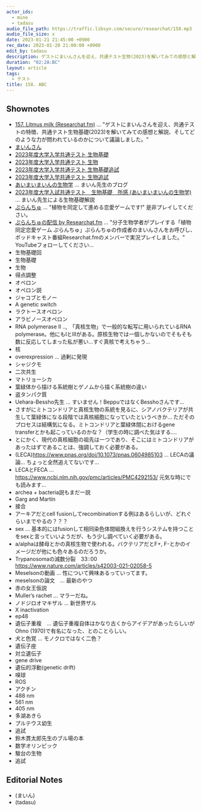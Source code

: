 ```yaml
---
actor_ids:
  - mine
  - tadasu
audio_file_path: https://traffic.libsyn.com/secure/researchat/158.mp3 
audio_file_size: x
date: 2023-01-21 21:45:00 +0900
rec_date: 2023-01-20 21:00:00 +0900
edit_by: tadasu
description: ゲストにまいんさんを迎え、共通テスト生物(2023)を解いてみての感想と解説、そしてどのような力が問われているのかについて議論しました。
duration: "02:2A:BC"
layout: article
tags:
  - テスト
title: 158. ABC
---
```


## Shownotes
- [157. Litmus milk (Researchat.fm)](https://researchat.fm/episode/157) ... "ゲストにまいんさんを迎え、共通テストの特徴、共通テスト生物基礎(2023)を解いてみての感想と解説、そしてどのような力が問われているのかについて議論しました。"
- [まいんさん](https://twitter.com/ArmnieBIO)
- [2023年度大学入学共通テスト 生物基礎](https://edu.chunichi.co.jp/site_home/center/pdf/2023seibutsukiso_q.pdf)
- [2023年度大学入学共通テスト 生物](https://edu.chunichi.co.jp/site_home/center/pdf/2023seibutsu_q.pdf)
- [2023年度大学入学共通テスト 生物基礎追試]()
- [2023年度大学入学共通テスト 生物追試]()
- [あいまいまいんの生物学](https://i-my-mine.hatenablog.com/archive) ... まいん先生のブログ
- [2023年度大学入試共通テスト　生物基礎　所感 (あいまいまいんの生物学)](https://i-my-mine.hatenablog.com/entry/2023/01/16/2023%E5%B9%B4%E5%BA%A6%E5%A4%A7%E5%AD%A6%E5%85%A5%E8%A9%A6%E5%85%B1%E9%80%9A%E3%83%86%E3%82%B9%E3%83%88_%E7%94%9F%E7%89%A9%E5%9F%BA%E7%A4%8E_%E6%89%80%E6%84%9F) ... まいん先生による生物基礎解説
- [ぷらんちゅ](https://novelgame.jp/games/show/6590) ... "植物を同定して進める恋愛ゲームです!" 是非プレイしてください。
- [ぷらんちゅの配信 by Researchat.fm](https://www.youtube.com/watch?v=d4YMrm3OHfg&ab_channel=Researchatfm) ... "分子生物学者がプレイする「植物同定恋愛ゲーム ぷらんちゅ」ぷらんちゅの作成者のまいんさんをお呼びし、ポッドキャスト番組Researchat.fmのメンバーで実況プレイしました。" YouTubeフォローしてください...
- 生物基礎回
- 生物基礎
- 生物
- 得点調整
- オペロン
- オペロン説
- ジャコブとモノー
- A genetic switch
- ラクトースオペロン
- アラビノースオペロン
- RNA polymerase II ..,　「真核生物」で一般的な転写に用いられているRNA polymerase。他にもIとIIIがある。原核生物では一個しかないのでそもそも数に反応してしまった私が悪い…すぐ真核で考えちゃう…
- 核
- overexpression … 過剰に発現
- シャジクモ
- 二次共生
- マトリョーシカ
- 葉緑体から描ける系統樹とゲノムから描く系統樹の違い
- 盗タンパク質
- Uehara-Bessho先生 … すいません！BeppuではなくBesshoさんです…
- さすがにミトコンドリアと真核生物の系統を見るに、シアノバクテリアが共生して葉緑体になる段階では真核細胞になっていたというべきか… ただそのプロセスは結構気になる。ミトコンドリアと葉緑体間におけるgene transferとかも起こっているのかな？（学生の時に調べた気はする….
- とにかく、現代の真核細胞の祖先は一つであり、そこにはミトコンドリアがあったはずであることは、強調しておく必要がある。
- (LECA)https://www.pnas.org/doi/10.1073/pnas.0604985103 … LECAの議論… ちょっと全然追えてないです… 
- LECAとFECA … https://www.ncbi.nlm.nih.gov/pmc/articles/PMC4292153/ 元気な時にでも読みます…
- archea + bacteria説もまだ一説
- Garg and Martin
- 接合
- アーキアだとcell fusionしてrecombinationする例はあるらしいが、どれぐらいまでやるの？？？
- sex … 基本的にはfusionして相同染色体間組換えを行うシステムを持つことをsexと言っていいようだが、もう少し調べていく必要がある。
- a/alphaは酵母とかの真核生物で使われる。バクテリアだとF+, F-とかのイメージだが他にも色々あるのだろうか。
- Trypanosomaの減数分裂　33::00 https://www.nature.com/articles/s42003-021-02058-5
- Meselsonの動画 ... 性について興味あるっていってます。
- meselsonの論文　… 最新のやつ
- 赤の女王仮説
- Muller’s rachet … マラーだね。
- ノドジロオマキザル … 新世界ザル
- X inactivation
- ep48
- 遺伝子重複　… 遺伝子重複自体はかなり古くからアイデアがあったらしいがOhno (1970)で有名になった、とのことらしい。
- 犬と色覚 … モノクロではなく二色？
- 遺伝子座
- 対立遺伝子
- gene drive
- 遺伝的浮動(genetic drift) 
- 嗅球
- ROS
- アクチン
- 488 nm
- 561 nm
- 405 nm
- 多湖あきら 
- プルテウス幼生
- 追試
- 鈴木貫太郎先生のブル場の本
-  数学オリンピック
- 駿台の生物
- 追試



## Editorial Notes
- (まいん)
- (tadasu)
